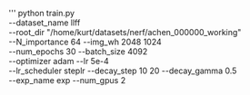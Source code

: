 '''
python train.py \
   --dataset_name llff \
   --root_dir "/home/kurt/datasets/nerf/achen_000000_working" \
   --N_importance 64 --img_wh 2048 1024 \
   --num_epochs 30 --batch_size 4092 \
   --optimizer adam --lr 5e-4 \
   --lr_scheduler steplr --decay_step 10 20 --decay_gamma 0.5 \
   --exp_name exp --num_gpus 2
```